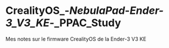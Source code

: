 # CrealityOS_-_NebulaPad_-_Ender-3_V3_KE_-_PPAC_Study
Mes notes sur le firmware CrealityOS de la Ender-3 V3 KE
